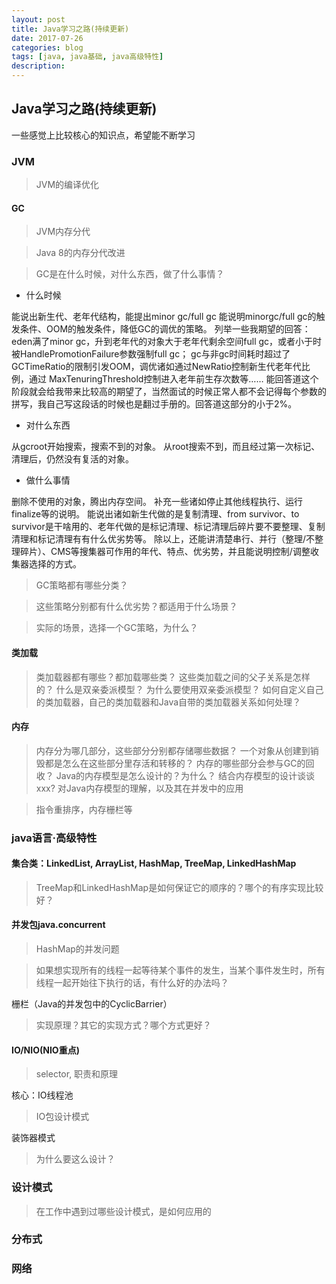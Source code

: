```yaml
---
layout: post
title: Java学习之路(持续更新)
date: 2017-07-26
categories: blog
tags: [java, java基础, java高级特性]
description: 
---
```




## Java学习之路(持续更新)

一些感觉上比较核心的知识点，希望能不断学习

### JVM


>JVM的编译优化


#### GC
>JVM内存分代

>Java 8的内存分代改进


>GC是在什么时候，对什么东西，做了什么事情？

- 什么时候

能说出新生代、老年代结构，能提出minor gc/full gc
能说明minorgc/full gc的触发条件、OOM的触发条件，降低GC的调优的策略。
列举一些我期望的回答：
eden满了minor gc，升到老年代的对象大于老年代剩余空间full gc，或者小于时被HandlePromotionFailure参数强制full gc；
gc与非gc时间耗时超过了GCTimeRatio的限制引发OOM，调优诸如通过NewRatio控制新生代老年代比例，通过 MaxTenuringThreshold控制进入老年前生存次数等……
能回答道这个阶段就会给我带来比较高的期望了，当然面试的时候正常人都不会记得每个参数的拼写，我自己写这段话的时候也是翻过手册的。回答道这部分的小于2%。

- 对什么东西

从gcroot开始搜索，搜索不到的对象。
从root搜索不到，而且经过第一次标记、清理后，仍然没有复活的对象。

- 做什么事情

删除不使用的对象，腾出内存空间。
补充一些诸如停止其他线程执行、运行finalize等的说明。
能说出诸如新生代做的是复制清理、from survivor、to survivor是干啥用的、老年代做的是标记清理、标记清理后碎片要不要整理、复制清理和标记清理有有什么优劣势等。
除以上，还能讲清楚串行、并行（整理/不整理碎片）、CMS等搜集器可作用的年代、特点、优劣势，并且能说明控制/调整收集器选择的方式。

>GC策略都有哪些分类？

>这些策略分别都有什么优劣势？都适用于什么场景？


>实际的场景，选择一个GC策略，为什么？


#### 类加载


>类加载器都有哪些？都加载哪些类？
>这些类加载之间的父子关系是怎样的？
>什么是双亲委派模型？
>为什么要使用双亲委派模型？
>如何自定义自己的类加载器，自己的类加载器和Java自带的类加载器关系如何处理？


#### 内存

>内存分为哪几部分，这些部分分别都存储哪些数据？
>一个对象从创建到销毁都是怎么在这些部分里存活和转移的？
>内存的哪些部分会参与GC的回收？
>Java的内存模型是怎么设计的？为什么？
>结合内存模型的设计谈谈xxx?
>对Java内存模型的理解，以及其在并发中的应用

>指令重排序，内存栅栏等




### java语言·高级特性


#### 集合类：LinkedList, ArrayList, HashMap, TreeMap, LinkedHashMap
>TreeMap和LinkedHashMap是如何保证它的顺序的？哪个的有序实现比较好？


#### 并发包java.concurrent

>HashMap的并发问题

>如果想实现所有的线程一起等待某个事件的发生，当某个事件发生时，所有线程一起开始往下执行的话，有什么好的办法吗？

栅栏（Java的并发包中的CyclicBarrier）
>实现原理？其它的实现方式？哪个方式更好？

#### IO/NIO(NIO重点)
>selector, 职责和原理

核心：IO线程池

>IO包设计模式

装饰器模式
>为什么要这么设计？




### 设计模式

>在工作中遇到过哪些设计模式，是如何应用的

### 分布式

### 网络
